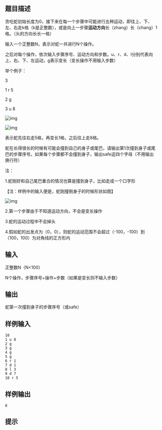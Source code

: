 ## 题目描述

贪吃蛇初始长度为0，接下来在每一个步骤中可能进行五种运动，即往上、下、左、右走k格（k是正整数），或是向上一步骤**运动方向**长（zhang）长（chang）1格。（头的方向长长一格）

输入一个正整数N，表示对蛇一共进行N个操作。

之后对每个操作，依次输入步骤序号、运动方向和步数。u、r、d、l分别代表向上、右、下、左运动，g表示变长（变长操作不用输入步数）

举个例子：

3

1 r 5

2 g

3 u 8

![img](http://media.au.tsinghua.edu.cn/JudgeOnline/upload/image/20160927/20160927132231_93670.png)

![img](http://media.au.tsinghua.edu.cn/JudgeOnline/upload/image/20160927/20160927132245_91151.png)

表示蛇先往右走5格，再变长1格，之后往上走8格。

蛇在长得很长的时候有可能会撞到自己的身子或尾巴，请输出第1次撞到身子或尾巴的步骤序号。如果每个步骤都不会撞到身子，输出safe这四个字母（不用输出换行符）

注：

1.蛇刚好和自己尾巴重合的情况也算是撞到身子，比如走成一个口字形

【注：样例中的输入便是，蛇刚撞倒身子的时候形状如图】

![img](http://media.au.tsinghua.edu.cn/JudgeOnline/upload/image/20160927/20160927132435_81372.png)

2.第一个步骤由于不知道运动方向，不会是变长操作

3.蛇的运动过程中不会掉头

4.假如蛇的出发点为（0，0），则蛇的运动范围不会超过（-100，-100）到（100，100）为对角线的正方形内

## 输入

正整数N（N<100）

N个操作，步骤序号+操作+步数（如果是变长则不输入步数）

## 输出

蛇第一次撞到身子的步骤序号（或safe）

## 样例输入

```
10
1 u 8
2 g
3 g
4 g
5 g
6 r 1
7 d 1
8 l 3
9 d 7
10 r 5
```

## 样例输出

```
8
```

## 提示